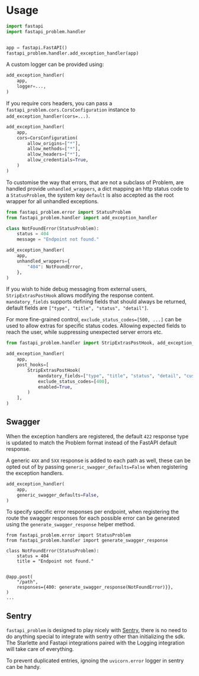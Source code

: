 # Usage

```python
import fastapi
import fastapi_problem.handler


app = fastapi.FastAPI()
fastapi_problem.handler.add_exception_handler(app)
```

A custom logger can be provided using:

```python
add_exception_handler(
    app,
    logger=...,
)
```

If you require cors headers, you can pass a `fastapi_problem.cors.CorsConfiguration`
instance to `add_exception_handler(cors=...)`.

```python
add_exception_handler(
    app,
    cors=CorsConfiguration(
        allow_origins=["*"],
        allow_methods=["*"],
        allow_headers=["*"],
        allow_credentials=True,
    )
)
```

To customise the way that errors, that are not a subclass of Problem, are
handled provide `unhandled_wrappers`, a dict mapping an http status code to
a `StatusProblem`, the system key `default` is also accepted as the root wrapper
for all unhandled exceptions.

```python
from fastapi_problem.error import StatusProblem
from fastapi_problem.handler import add_exception_handler

class NotFoundError(StatusProblem):
    status = 404
    message = "Endpoint not found."

add_exception_handler(
    app,
    unhandled_wrappers={
        "404": NotFoundError,
    },
)
```

If you wish to hide debug messaging from external users, `StripExtrasPostHook`
allows modifying the response content. `mandatory_fields` supports defining
fields that should always be returned, default fields are `["type", "title",
"status", "detail"]`.

For more fine-grained control, `exclude_status_codes=[500, ...]` can be used to
allow extras for specific status codes. Allowing expected fields to reach the
user, while suppressing unexpected server errors etc.

```python
from fastapi_problem.handler import StripExtrasPostHook, add_exception_handler

add_exception_handler(
    app,
    post_hooks=[
        StripExtrasPostHook(
            mandatory_fields=["type", "title", "status", "detail", "custom-extra"],
            exclude_status_codes=[400],
            enabled=True,
        )
    ],
)
```

## Swagger

When the exception handlers are registered, the default `422` response type is
updated to match the Problem format instead of the FastAPI default response.

A generic `4XX` and `5XX` response is added to each path as well, these can be
opted out of by passing `generic_swagger_defaults=False` when registering the
exception handlers.

```python
add_exception_handler(
    app,
    generic_swagger_defaults=False,
)
```

To specify specific error responses per endpoint, when registering the route
the swagger responses for each possible error can be generated using the
`generate_swagger_response` helper method.

```
from fastapi_problem.error import StatusProblem
from fastapi_problem.handler import generate_swagger_response

class NotFoundError(StatusProblem):
    status = 404
    title = "Endpoint not found."


@app.post(
    "/path",
    responses={400: generate_swagger_response(NotFoundError)}},
)
...
```
## Sentry

`fastapi_problem` is designed to play nicely with [Sentry](https://sentry.io),
there is no need to do anything special to integrate with sentry other than
initializing the sdk. The Starlette and Fastapi integrations paired with the
Logging integration will take care of everything.

To prevent duplicated entries, ignoing the `uvicorn.error` logger in sentry can
be handy.
